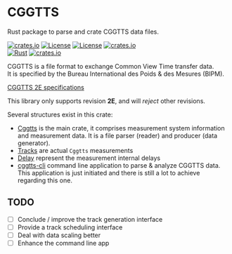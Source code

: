CGGTTS 
======
Rust package to parse and crate CGGTTS data files.

[![crates.io](https://img.shields.io/crates/v/cggtts.svg)](https://crates.io/crates/cggtts)
[![License](https://img.shields.io/badge/license-Apache%202.0-blue?style=flat-square)](https://github.com/gwbres/cggtts/blob/main/LICENSE-APACHE)
[![License](https://img.shields.io/badge/license-MIT-blue?style=flat-square)](https://github.com/gwbres/cggtts/blob/main/LICENSE-MIT) 
[![crates.io](https://img.shields.io/crates/d/cggtts.svg)](https://crates.io/crates/cggtts)    
[![Rust](https://github.com/gwbres/cggtts/actions/workflows/rust.yml/badge.svg)](https://github.com/gwbres/cggtts/actions/workflows/rust.yml)
[![crates.io](https://docs.rs/cggtts/badge.svg)](https://docs.rs/cggtts/badge.svg)

CGGTTS is a file format to exchange Common View Time transfer data.  
It is specified by the
Bureau International des Poids & des Mesures (BIPM).

[CGGTTS 2E specifications](https://www.bipm.org/documents/20126/52718503/G1-2015.pdf/f49995a3-970b-a6a5-9124-cc0568f85450)

This library only supports revision **2E**, and will _reject_
other revisions.

Several structures exist in this crate:

* [Cggtts](doc/cggtts.md) is the main crate, it comprises measurement system
information and measurement data. It is a file parser (reader) and producer
(data generator).
* [Tracks](doc/track.md) are actual `Cggtts` measurements
* [Delay](doc/delay.md) represent the measurement internal delays
* [cggtts-cli](cggtts_cli/README.md) command line application to parse & analyze CGGTTS data.
This application is just initiated and there is still a lot to achieve regarding this one.


## TODO 

- [ ] Conclude / improve the track generation interface
- [ ] Provide a track scheduling interface
- [ ] Deal with data scaling better
- [ ] Enhance the command line app
